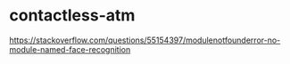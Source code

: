 # contactless-atm

https://stackoverflow.com/questions/55154397/modulenotfounderror-no-module-named-face-recognition